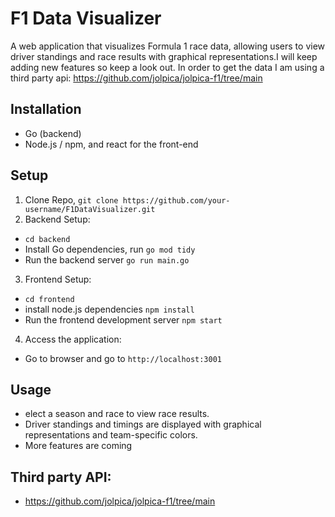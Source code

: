 # F1 Data Visualizer
A web application that visualizes Formula 1 race data, allowing users to view driver standings and race results with graphical representations.I will keep adding new features so keep a look out. In order to get the data I am using a third party api: https://github.com/jolpica/jolpica-f1/tree/main

## Installation 

- Go (backend)
- Node.js / npm, and react for the front-end

## Setup
1. Clone Repo, `git clone https://github.com/your-username/F1DataVisualizer.git`
2. Backend Setup:
  - `cd backend`
  - Install Go dependencies, run `go mod tidy`
  - Run the backend server `go run main.go`
3. Frontend Setup:
  - `cd frontend`
  - install node.js dependencies `npm install`
  - Run the frontend development server `npm start`
4. Access the application:
  - Go to browser and go to `http://localhost:3001`
## Usage 
- elect a season and race to view race results.
- Driver standings and timings are displayed with graphical representations and team-specific colors.
- More features are coming

  
## Third party API:
- https://github.com/jolpica/jolpica-f1/tree/main
